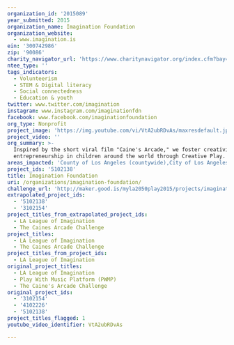 ```yaml
---
organization_id: '2015089'
year_submitted: 2015
organization_name: Imagination Foundation
organization_website:
  - www.imagination.is
ein: '300742986'
zip: '90086'
charity_navigator_url: 'https://www.charitynavigator.org/index.cfm?bay=search.profile&ein=300742986'
ntee_type: ''
tags_indicators:
  - Volunteerism
  - STEM & Digital literacy
  - Social connectedness
  - Education & youth
twitter: www.twitter.com/imagination
instagram: www.instagram.com/imaginationfdn
facebook: www.facebook.com/imaginationfoundation
org_type: Nonprofit
project_image: 'https://img.youtube.com/vi/VtA2ubRDvAs/maxresdefault.jpg'
project_video: ''
org_summary: >-
  Inspired by the short viral film "Caine's Arcade," we foster creativity and
  entrepreneurship in children around the world through Creative Play.
areas_impacted: 'County of Los Angeles (countywide),City of Los Angeles (citywide),LAUSD'
project_ids: '5102138'
title: Imagination Foundation
uri: /organizations/imagination-foundation/
challenge_url: 'http://maker.good.is/myla2050play2015/projects/imagination.html'
extrapolated_project_ids:
  - '5102138'
  - '3102154'
project_titles_from_extrapolated_project_ids:
  - LA League of Imagination
  - The Caines Arcade Challenge
project_titles:
  - LA League of Imagination
  - The Caines Arcade Challenge
project_titles_from_project_ids:
  - LA League of Imagination
original_project_titles:
  - LA League of Imagination
  - Play With Music Platform (PWMP)
  - The Caine's Arcade Challenge
original_project_ids:
  - '3102154'
  - '4102226'
  - '5102138'
project_titles_flagged: 1
youtube_video_identifier: VtA2ubRDvAs

---
```

